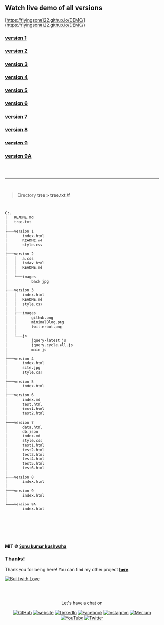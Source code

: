 
## Watch live demo of all versions

[https://flyingsonu122.github.io/DEMO/](https://flyingsonu122.github.io/DEMO/)

### [version 1 ](https://flyingsonu122.github.io/DEMO/version%201/index.html)

### [version 2 ](https://flyingsonu122.github.io/DEMO/version%202/index.html)

### [version 3 ](https://flyingsonu122.github.io/DEMO/version%203/index.html)

### [version 4 ](https://flyingsonu122.github.io/DEMO/version%204/index.html)

### [version 5 ](https://flyingsonu122.github.io/DEMO/version%205/index.html)

### [version 6 ](https://flyingsonu122.github.io/DEMO/version%206/)

### [version 7 ](https://flyingsonu122.github.io/DEMO/version%207)

### [version 8 ](https://flyingsonu122.github.io/DEMO/version%208)

### [version 9 ](https://flyingsonu122.github.io/DEMO/version%209)

### [version 9A ](https://flyingsonu122.github.io/DEMO/version%209A/)


<br><br>


---



<br>

> Directory **tree > tree.txt /f**


```bash


C:.
│   README.md
│   tree.txt
│   
├───version 1
│       index.html
│       README.md
│       style.css
│       
├───version 2
│   │   a.css
│   │   index.html
│   │   README.md
│   │   
│   └───images
│           back.jpg
│           
├───version 3
│   │   index.html
│   │   README.md
│   │   style.css
│   │   
│   ├───images
│   │       github.png
│   │       minimalBlog.png
│   │       twitterbot.png
│   │       
│   └───js
│           jquery-latest.js
│           jquery.cycle.all.js
│           main.js
│           
├───version 4
│       index.html
│       site.jpg
│       style.css
│       
├───version 5
│       index.html
│       
├───version 6
│       index.md
│       test.html
│       test1.html
│       test2.html
│       
├───version 7
│       data.html
│       db.json
│       index.md
│       style.css
│       test1.html
│       test2.html
│       test3.html
│       test4.html
│       test5.html
│       test6.html
│       
├───version 8
│       index.html
│       
├───version 9
│       index.html
│       
└───version 9A
        index.html
        




```

<br><br>

**MIT &copy; [Sonu kumar kushwaha](https://github.com/flyingsonu122)**

### Thanks!

Thank you for being here! You can find my other project **[here](https://github.com/flyingsonu122?tab=repositories)**.

[![Built with Love](https://forthebadge.com/images/badges/built-with-love.svg)](https://linktr.ee/flyingsonu) 

<br><br>
<p align="center"> Let's have a chat on </p> 
<p align="center">
	<a href="https://github.com/flyingsonu122"><img src="https://img.shields.io/github/followers/flyingsonu122.svg?label=GitHub&style=social" alt="GitHub"></a>
	<a href="http://bit.ly/2YqcMNO"><img src="https://img.shields.io/badge/Website-blueviolet?style=flat&logo=google-chrome&logoColor=white&color=Black" alt="website"></a>
	<a href="https://www.linkedin.com/in/sonukumarkushwaha/"><img src="https://img.shields.io/badge/LinkedIn--_.svg?style=social&logo=linkedin" alt="LinkedIn"></a>
	<a href="https://www.facebook.com/sonukumarkushwaha736"><img src="https://img.shields.io/badge/Facebook--_.svg?style=social&logo=facebook" alt="Facebook"></a>
	<a href="https://www.instagram.com/flyingsonu736/"><img src="https://img.shields.io/badge/Instagram--_.svg?style=social&logo=instagram" alt="Instagram"></a>
	<a href="https://medium.com/@sonukumarkushwaha"><img src="https://img.shields.io/badge/Medium--_.svg?style=social&logo=medium" alt="Medium"></a>
	<a href="https://www.youtube.com/channel/UCugIYeIc-HzCp-SZxRwuQbA"><img src="https://img.shields.io/badge/YouTube--_.svg?style=social&logo=YouTube" alt="YouTube"></a>
	<a href="https://twitter.com/sonukumarkush12"><img src="https://img.shields.io/twitter/follow/sonukumarkush12?label=Follow&style=social" alt="Twitter"></a>
	
	
</p>

